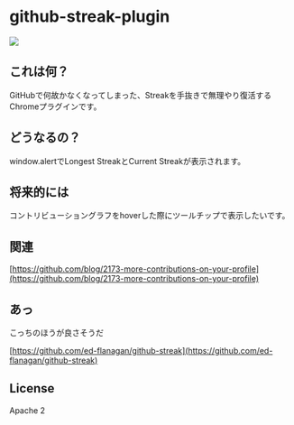 # github-streak-plugin

![](https://pbs.twimg.com/media/CfSPXExUsAIfCBG.jpg:small)


## これは何？

GitHubで何故かなくなってしまった、Streakを手抜きで無理やり復活するChromeプラグインです。


## どうなるの？

window.alertでLongest StreakとCurrent Streakが表示されます。

## 将来的には

コントリビューショングラフをhoverした際にツールチップで表示したいです。

## 関連

[https://github.com/blog/2173-more-contributions-on-your-profile](https://github.com/blog/2173-more-contributions-on-your-profile)

## あっ

こっちのほうが良さそうだ

[https://github.com/ed-flanagan/github-streak](https://github.com/ed-flanagan/github-streak)


## License 

Apache 2

